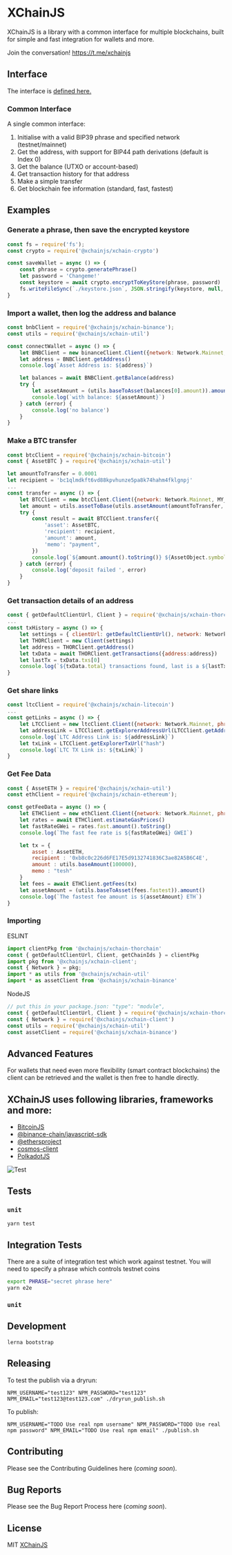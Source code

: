 # XChainJS

XChainJS is a library with a common interface for multiple blockchains, built for simple and fast integration for wallets and more.

Join the conversation!
https://t.me/xchainjs

## Interface

The interface is [defined here.](https://github.com/xchainjs/xchainjs-lib/blob/master/packages/xchain-client/README.md)

### Common Interface

A single common interface:

1. Initialise with a valid BIP39 phrase and specified network (testnet/mainnet)
2. Get the address, with support for BIP44 path derivations (default is Index 0)
3. Get the balance (UTXO or account-based)
4. Get transaction history for that address
5. Make a simple transfer
6. Get blockchain fee information (standard, fast, fastest)

## Examples

### Generate a phrase, then save the encrypted keystore
```js
const fs = require('fs');
const crypto = require('@xchainjs/xchain-crypto')

const saveWallet = async () => {
    const phrase = crypto.generatePhrase()
    let password = 'Changeme!'
    const keystore = await crypto.encryptToKeyStore(phrase, password)
    fs.writeFileSync(`./keystore.json`, JSON.stringify(keystore, null, 4), 'utf8')
}
```

### Import a wallet, then log the address and balance
```js
const bnbClient = require('@xchainjs/xchain-binance');
const utils = require('@xchainjs/xchain-util')

const connectWallet = async () => {
    let BNBClient = new binanceClient.Client({network: Network.Mainnet, phrase:MY_PHRASE})
    let address = BNBClient.getAddress()
    console.log(`Asset Address is: ${address}`)

    let balances = await BNBClient.getBalance(address)
    try {
        let assetAmount = (utils.baseToAsset(balances[0].amount)).amount()
        console.log(`with balance: ${assetAmount}`)
    } catch (error) {
        console.log('no balance')
    }
}
```


### Make a BTC transfer
```js
const btcClient = require('@xchainjs/xchain-bitcoin')
const { AssetBTC } = require('@xchainjs/xchain-util')

let amountToTransfer = 0.0001
let recipient = 'bc1qlmdkft6vd88kpvhunze5pa8k74hahm4fklgnpj'
...
const transfer = async () => {
    let BTCClient = new btcClient.Client({network: Network.Mainnet, MY_PHRASE})
    let amount = utils.assetToBase(utils.assetAmount(amountToTransfer, 8))
    try {
        const result = await BTCClient.transfer({
            'asset': AssetBTC,
            'recipient': recipient,
            'amount': amount,
            'memo': "payment",
        })
        console.log(`${amount.amount().toString()} ${AssetObject.symbol} transfer made ${result}`)
    } catch (error) {
        console.log('deposit failed ', error)
    }
}
```

### Get transaction details of an address
```js
const { getDefaultClientUrl, Client } = require('@xchainjs/xchain-thorchain')
...
const txHistory = async () => {
    let settings = { clientUrl: getDefaultClientUrl(), network: Network.Mainnet, MY_PHRASE, chainIds: getChainIds }
    let THORClient = new Client(settings)
    let address = THORClient.getAddress()
    let txData = await THORClient.getTransactions({address:address})
    let lastTx = txData.txs[0]
    console.log(`${txData.total} transactions found, last is a ${lastTx.type} with txId ${lastTx.hash}`)
}
```

### Get share links
```js
const ltcClient = require('@xchainjs/xchain-litecoin')
...
const getLinks = async () => {
    let LTCClient = new ltcClient.Client({network: Network.Mainnet, phrase:process.env.PHRASE})
    let addressLink = LTCClient.getExplorerAddressUrl(LTCClient.getAddress())
    console.log(`LTC Address Link is: ${addressLink}`)
    let txLink = LTCClient.getExplorerTxUrl("hash")
    console.log(`LTC TX Link is: ${txLink}`)
}
```

### Get Fee Data
```js
const { AssetETH } = require('@xchainjs/xchain-util')
const ethClient = require('@xchainjs/xchain-ethereum');

const getFeeData = async () => {
    let ETHClient = new ethClient.Client({network: Network.Mainnet, phrase:process.env.PHRASE})
    let rates = await ETHClient.estimateGasPrices()
    let fastRateGWei = rates.fast.amount().toString()
    console.log(`The fast fee rate is ${fastRateGWei} GWEI`)

    let tx = {
        asset : AssetETH, 
        recipient : '0xb8c0c226d6FE17E5d9132741836C3ae82A5B6C4E',
        amount : utils.baseAmount(100000),
        memo : "tesh"
    }
    let fees = await ETHClient.getFees(tx)
    let assetAmount = (utils.baseToAsset(fees.fastest)).amount()
    console.log(`The fastest fee amount is ${assetAmount} ETH`)
}
```

### Importing

ESLINT
```js
import clientPkg from '@xchainjs/xchain-thorchain'
const { getDefaultClientUrl, Client, getChainIds } = clientPkg
import pkg from '@xchainjs/xchain-client';
const { Network } = pkg;
import * as utils from '@xchainjs/xchain-util'
import * as assetClient from '@xchainjs/xchain-binance'
```

NodeJS
```js
// put this in your package.json: "type": "module", 
const { getDefaultClientUrl, Client } = require('@xchainjs/xchain-thorchain')
const { Network } = require('@xchainjs/xchain-client')
const utils = require('@xchainjs/xchain-util')
const assetClient = require('@xchainjs/xchain-binance')
```

## Advanced Features

For wallets that need even more flexibility (smart contract blockchains) the client can be retrieved and the wallet is then free to handle directly.

## XChainJS uses following libraries, frameworks and more:

- [BitcoinJS](https://github.com/bitcoinjs/bitcoinjs-lib)
- [@binance-chain/javascript-sdk](https://github.com/binance-chain/javascript-sdk)
- [@ethersproject](https://github.com/ethers-io/ethers.js)
- [cosmos-client](https://github.com/cosmos-client/cosmos-client-ts)
- [PolkadotJS](https://github.com/polkadot-js)

![Test](https://github.com/thorchain/asgardex-electron/workflows/Test/badge.svg)

## Tests

### `unit`

```bash
yarn test
```

## Integration Tests

There are a suite of integration test which work against testnet. You will need to specify a phrase which controls testnet coins

```bash
export PHRASE="secret phrase here"
yarn e2e
```

### `unit`

## Development

`lerna bootstrap`

## Releasing

To test the publish via a dryrun:

```
NPM_USERNAME="test123" NPM_PASSWORD="test123" NPM_EMAIL="test123@test123.com" ./dryrun_publish.sh

```

To publish:

```
NPM_USERNAME="TODO Use real npm username" NPM_PASSWORD="TODO Use real npm password" NPM_EMAIL="TODO Use real npm email" ./publish.sh

```

## Contributing

Please see the Contributing Guidelines here (_coming soon_).

## Bug Reports

Please see the Bug Report Process here (_coming soon_).

## License

MIT [XChainJS](https://github.com/xchainjs)
